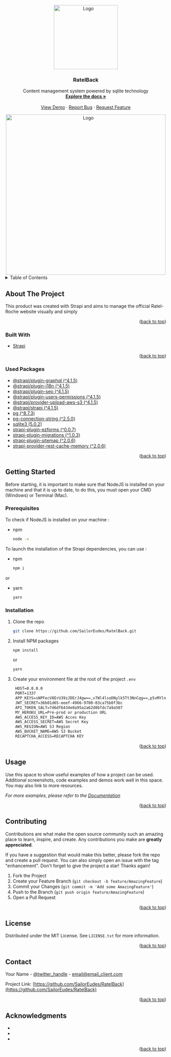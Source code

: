 <div id="top"></div>
<!--
*** Thanks for checking out the Best-README-Template. If you have a suggestion
*** that would make this better, please fork the repo and create a pull request
*** or simply open an issue with the tag "enhancement".
*** Don't forget to give the project a star!
*** Thanks again! Now go create something AMAZING! :D
-->



<!-- PROJECT SHIELDS -->
<!--
*** I'm using markdown "reference style" links for readability.
*** Reference links are enclosed in brackets [ ] instead of parentheses ( ).
*** See the bottom of this document for the declaration of the reference variables
*** for contributors-url, forks-url, etc. This is an optional, concise syntax you may use.
*** https://www.markdownguide.org/basic-syntax/#reference-style-links
-->

<!-- PROJECT LOGO -->
<br />
<div align="center">
  <a href="https://github.com/SailorEudes/RatelBack">
    <img src="https://i.imgur.com/iAJT8PT.png" alt="Logo" width="200">
  </a>

<h3 align="center">RatelBack</h3>
  <p align="center">
    Content management system powered by sqlite technology
    <br />
    <a href="https://github.com/SailorEudes/RatelBack"><strong>Explore the docs »</strong></a>
    <br />
    <br />
    <a href="https://github.com/SailorEudes/RatelBack">View Demo</a>
    ·
    <a href="https://github.com/SailorEudes/RatelBack/issues">Report Bug</a>
    ·
    <a href="https://github.com/SailorEudes/RatelBack/issues">Request Feature</a>
  </p>

<center><img src="https://i.imgur.com/VwWOjIt.png" alt="Logo" width="500"></center>

</div>



<!-- TABLE OF CONTENTS -->
<details>
  <summary>Table of Contents</summary>
  <ol>
    <li>
      <a href="#about-the-project">About The Project</a>
      <ul>
        <li><a href="#built-with">Built With</a></li>
        <li><a href="#used-packages">Used Packages</a></li>
      </ul>
    </li>
    <li>
      <a href="#getting-started">Getting Started</a>
      <ul>
        <li><a href="#prerequisites">Prerequisites</a></li>
        <li><a href="#installation">Installation</a></li>
      </ul>
    </li>
    <li><a href="#usage">Usage</a></li>
    <li><a href="#contributing">Contributing</a></li>
    <li><a href="#license">License</a></li>
    <li><a href="#contact">Contact</a></li>
    <li><a href="#acknowledgments">Acknowledgments</a></li>
  </ol>
</details>



<!-- ABOUT THE PROJECT -->
## About The Project

This product was created with Strapi and aims to manage the official Ratel-Roche website visually and simply

<p align="right">(<a href="#top">back to top</a>)</p>



### Built With

* [Strapi](https://strapi.io/)

<p align="right">(<a href="#top">back to top</a>)</p>


### Used Packages

* [@strapi/plugin-graphql (^4.1.5)](https://docs.strapi.io/developer-docs/latest/plugins/graphql.html)
* [@strapi/plugin-i18n (^4.1.5)](https://docs.strapi.io/developer-docs/latest/plugins/plugins-intro.html)
* [@strapi/plugin-seo (^4.1.5)](https://market.strapi.io/plugins/@strapi-plugin-seo)
* [@strapi/plugin-users-permissions (^4.1.5)](https://docs.strapi.io/developer-docs/latest/plugins/plugins-intro.html)
* [@strapi/provider-upload-aws-s3 (^4.1.5)](https://docs.strapi.io/developer-docs/latest/setup-deployment-guides/deployment/hosting-guides/amazon-aws.html)
* [@strapi/strapi (^4.1.5)](https://docs.strapi.io/developer-docs/latest/getting-started/introduction.html)
* [pg (^8.7.3)](https://www.npmjs.com/package/pg)
* [pg-connection-string (^2.5.0)](https://www.npmjs.com/package/pg-connection-string)
* [sqlite3 (5.0.2)](https://www.npmjs.com/package/sqlite)
* [strapi-plugin-ezforms (^0.0.7)](https://market.strapi.io/plugins/strapi-plugin-ezforms)
* [strapi-plugin-migrations (^1.0.3)](https://market.strapi.io/plugins/strapi-plugin-migrations)
* [strapi-plugin-sitemap (^2.0.6)](https://market.strapi.io/plugins/strapi-plugin-sitemap)
* [strapi-provider-rest-cache-memory (^2.0.6)](https://market.strapi.io/plugins/strapi-plugin-rest-cache)

<p align="right">(<a href="#top">back to top</a>)</p>



<!-- GETTING STARTED -->
## Getting Started

Before starting, it is important to make sure that NodeJS is installed on your machine and that it is up to date, to do this, 
you must open your CMD (Windows) or Terminal (Mac).

### Prerequisites

To check if NodeJS is installed on your machine :
* npm
  ```sh
  node -v
  ```

To launch the installation of the Strapi dependencies, you can use :
* npm
  ```sh
  npm i
  ```
or
* yarn
  ```sh
  yarn
  ```

### Installation

1. Clone the repo
   ```sh
   git clone https://github.com/SailorEudes/RatelBack.git
   ```
2. Install NPM packages
   ```sh
   npm install
   ```
    or
   ```sh
   yarn
   ```
4. Create your environment file at the root of the project `.env`
   ```html
    HOST=0.0.0.0
    PORT=1337
    APP_KEYS=sNPFecV8ErU39zJDErJ4gw==,v7Wl4lsoDNylk5Tt3NnCqg==,p5vMYln+JCQ4bhwBHz2Ebg==,YAX6wK4mL+Yo8E8WMx3ksw==
    JWT_SECRET=36b01d65-eeef-4966-9700-03ca75b0f3bc
    API_TOKEN_SALT=7d6df6434e8a95a2a62d0bfdc7a9a507
    MY_HEROKU_URL=Pre-prod or production URL
    AWS_ACCESS_KEY_ID=AWS Acces Key
    AWS_ACCESS_SECRET=AWS Secret Key
    AWS_REGION=AWS S3 Region
    AWS_BUCKET_NAME=AWS S3 Bucket
    RECAPTCHA_ACCESS=RECAPTCHA KEY
   ```

<p align="right">(<a href="#top">back to top</a>)</p>



<!-- USAGE EXAMPLES -->
## Usage

Use this space to show useful examples of how a project can be used. Additional screenshots, code examples and demos work well in this space. You may also link to more resources.

_For more examples, please refer to the [Documentation](https://example.com)_

<p align="right">(<a href="#top">back to top</a>)</p>

<!-- CONTRIBUTING -->
## Contributing

Contributions are what make the open source community such an amazing place to learn, inspire, and create. Any contributions you make are **greatly appreciated**.

If you have a suggestion that would make this better, please fork the repo and create a pull request. You can also simply open an issue with the tag "enhancement".
Don't forget to give the project a star! Thanks again!

1. Fork the Project
2. Create your Feature Branch (`git checkout -b feature/AmazingFeature`)
3. Commit your Changes (`git commit -m 'Add some AmazingFeature'`)
4. Push to the Branch (`git push origin feature/AmazingFeature`)
5. Open a Pull Request

<p align="right">(<a href="#top">back to top</a>)</p>



<!-- LICENSE -->
## License

Distributed under the MIT License. See `LICENSE.txt` for more information.

<p align="right">(<a href="#top">back to top</a>)</p>



<!-- CONTACT -->
## Contact

Your Name - [@twitter_handle](https://twitter.com/twitter_handle) - email@email_client.com

Project Link: [https://github.com/SailorEudes/RatelBack](https://github.com/SailorEudes/RatelBack)

<p align="right">(<a href="#top">back to top</a>)</p>



<!-- ACKNOWLEDGMENTS -->
## Acknowledgments

* []()
* []()
* []()

<p align="right">(<a href="#top">back to top</a>)</p>



<!-- MARKDOWN LINKS & IMAGES -->
<!-- https://www.markdownguide.org/basic-syntax/#reference-style-links -->
[contributors-shield]: https://img.shields.io/github/contributors/github_username/repo_name.svg?style=for-the-badge
[contributors-url]: https://github.com/SailorEudes/RatelBack/graphs/contributors
[forks-shield]: https://img.shields.io/github/forks/github_username/repo_name.svg?style=for-the-badge
[forks-url]: https://github.com/SailorEudes/RatelBack/network/members
[stars-shield]: https://img.shields.io/github/stars/github_username/repo_name.svg?style=for-the-badge
[stars-url]: https://github.com/SailorEudes/RatelBack/stargazers
[issues-shield]: https://img.shields.io/github/issues/github_username/repo_name.svg?style=for-the-badge
[issues-url]: https://github.com/SailorEudes/RatelBack/issues
[license-shield]: https://img.shields.io/github/license/github_username/repo_name.svg?style=for-the-badge
[license-url]: https://github.com/SailorEudes/RatelBack/blob/master/LICENSE.txt
[linkedin-shield]: https://img.shields.io/badge/-LinkedIn-black.svg?style=for-the-badge&logo=linkedin&colorB=555
[linkedin-url]: https://linkedin.com/in/linkedin_username
[product-screenshot]: images/screenshot.png
